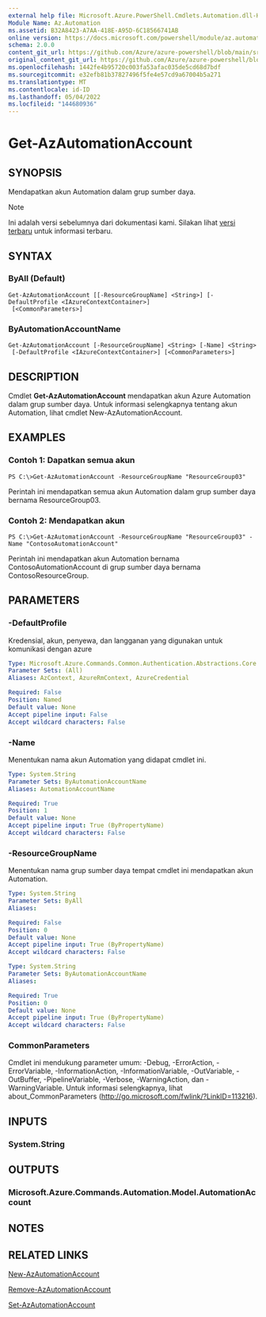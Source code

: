 ```yaml
---
external help file: Microsoft.Azure.PowerShell.Cmdlets.Automation.dll-Help.xml
Module Name: Az.Automation
ms.assetid: B32A8423-A7AA-418E-A95D-6C18566741AB
online version: https://docs.microsoft.com/powershell/module/az.automation/get-azautomationaccount
schema: 2.0.0
content_git_url: https://github.com/Azure/azure-powershell/blob/main/src/Automation/Automation/help/Get-AzAutomationAccount.md
original_content_git_url: https://github.com/Azure/azure-powershell/blob/main/src/Automation/Automation/help/Get-AzAutomationAccount.md
ms.openlocfilehash: 1442fe4b95720c003fa53afac035de5cd68d7bdf
ms.sourcegitcommit: e32efb81b37827496f5fe4e57cd9a67004b5a271
ms.translationtype: MT
ms.contentlocale: id-ID
ms.lasthandoff: 05/04/2022
ms.locfileid: "144680936"
---
```

# Get-AzAutomationAccount

## SYNOPSIS
Mendapatkan akun Automation dalam grup sumber daya.

> [!NOTE]
>Ini adalah versi sebelumnya dari dokumentasi kami. Silakan lihat [versi terbaru](/powershell/module/az.automation/get-azautomationaccount) untuk informasi terbaru.

## SYNTAX

### ByAll (Default)
```
Get-AzAutomationAccount [[-ResourceGroupName] <String>] [-DefaultProfile <IAzureContextContainer>]
 [<CommonParameters>]
```

### ByAutomationAccountName
```
Get-AzAutomationAccount [-ResourceGroupName] <String> [-Name] <String>
 [-DefaultProfile <IAzureContextContainer>] [<CommonParameters>]
```

## DESCRIPTION
Cmdlet **Get-AzAutomationAccount** mendapatkan akun Azure Automation dalam grup sumber daya.
Untuk informasi selengkapnya tentang akun Automation, lihat cmdlet New-AzAutomationAccount.

## EXAMPLES

### Contoh 1: Dapatkan semua akun
```
PS C:\>Get-AzAutomationAccount -ResourceGroupName "ResourceGroup03"
```

Perintah ini mendapatkan semua akun Automation dalam grup sumber daya bernama ResourceGroup03.

### Contoh 2: Mendapatkan akun
```
PS C:\>Get-AzAutomationAccount -ResourceGroupName "ResourceGroup03" -Name "ContosoAutomationAccount"
```

Perintah ini mendapatkan akun Automation bernama ContosoAutomationAccount di grup sumber daya bernama ContosoResourceGroup.

## PARAMETERS

### -DefaultProfile
Kredensial, akun, penyewa, dan langganan yang digunakan untuk komunikasi dengan azure

```yaml
Type: Microsoft.Azure.Commands.Common.Authentication.Abstractions.Core.IAzureContextContainer
Parameter Sets: (All)
Aliases: AzContext, AzureRmContext, AzureCredential

Required: False
Position: Named
Default value: None
Accept pipeline input: False
Accept wildcard characters: False
```

### -Name
Menentukan nama akun Automation yang didapat cmdlet ini.

```yaml
Type: System.String
Parameter Sets: ByAutomationAccountName
Aliases: AutomationAccountName

Required: True
Position: 1
Default value: None
Accept pipeline input: True (ByPropertyName)
Accept wildcard characters: False
```

### -ResourceGroupName
Menentukan nama grup sumber daya tempat cmdlet ini mendapatkan akun Automation.

```yaml
Type: System.String
Parameter Sets: ByAll
Aliases:

Required: False
Position: 0
Default value: None
Accept pipeline input: True (ByPropertyName)
Accept wildcard characters: False
```

```yaml
Type: System.String
Parameter Sets: ByAutomationAccountName
Aliases:

Required: True
Position: 0
Default value: None
Accept pipeline input: True (ByPropertyName)
Accept wildcard characters: False
```

### CommonParameters
Cmdlet ini mendukung parameter umum: -Debug, -ErrorAction, -ErrorVariable, -InformationAction, -InformationVariable, -OutVariable, -OutBuffer, -PipelineVariable, -Verbose, -WarningAction, dan -WarningVariable. Untuk informasi selengkapnya, lihat about_CommonParameters (http://go.microsoft.com/fwlink/?LinkID=113216).

## INPUTS

### System.String

## OUTPUTS

### Microsoft.Azure.Commands.Automation.Model.AutomationAccount

## NOTES

## RELATED LINKS

[New-AzAutomationAccount](./New-AzAutomationAccount.md)

[Remove-AzAutomationAccount](./Remove-AzAutomationAccount.md)

[Set-AzAutomationAccount](./Set-AzAutomationAccount.md)


